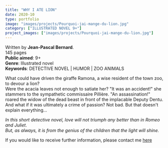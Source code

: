 ```yaml
---
title: "WHY I ATE LION"
date: 2020-10
type: portfolio
image: "images/projects/Pourquoi-jai-mange-du-lion.jpg"
category: ["ILLUSTRATED NOVEL 9+"]
project_images: ["images/projects/Pourquoi-jai-mange-du-lion.jpg"]
---
```


Written by **Jean-Pascal Bernard**.   
145 pages   
**Public aimed**: 9+   
**Genre**: Illustrated novel      
**Keywords**: DETECTIVE NOVEL | HUMOR | ZOO ANIMALS


What could have driven the giraffe Ramona, a wise resident of the town zoo, to devour a lion?   
Were the acacia leaves not enough to satiate her?
"It was an accident!" she stammers to the sympathetic commissaire Pillière.
"An assassination!" roared the widow of the dead beast in front of the implacable Deputy Dentu.
And what if it was ultimately a crime of passion?
Not bad. But that doesn't explain everything...


*In this short detective novel, love will not triumph any better than in Romeo and Juliet*.   
*But, as always, it is from the genius of the children that the light will shine.*   





If you would like to receive further information, please contact me [here](mailto:melanie.guillaumin.edition@gmail.com)


